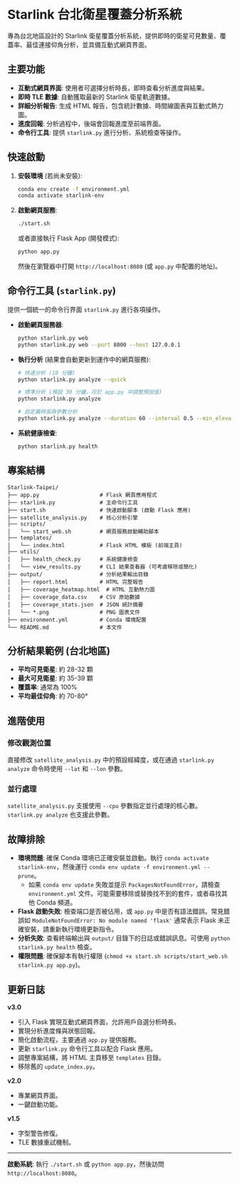 # Starlink 台北衛星覆蓋分析系統

專為台北地區設計的 Starlink 衛星覆蓋分析系統，提供即時的衛星可見數量、覆蓋率、最佳連接仰角分析，並具備互動式網頁界面。

## 主要功能

-   **互動式網頁界面**: 使用者可選擇分析時長，即時查看分析進度與結果。
-   **即時 TLE 數據**: 自動獲取最新的 Starlink 衛星軌道數據。
-   **詳細分析報告**: 生成 HTML 報告，包含統計數據、時間線圖表與互動式熱力圖。
-   **進度回報**: 分析過程中，後端會回報進度至前端界面。
-   **命令行工具**: 提供 `starlink.py` 進行分析、系統檢查等操作。

## 快速啟動

1.  **安裝環境** (若尚未安裝):
    ```bash
    conda env create -f environment.yml
    conda activate starlink-env
    ```

2.  **啟動網頁服務**:
    ```bash
    ./start.sh
    ```
    或者直接執行 Flask App (開發模式):
    ```bash
    python app.py
    ```
    然後在瀏覽器中打開 `http://localhost:8080` (或 `app.py` 中配置的地址)。

## 命令行工具 (`starlink.py`)

提供一個統一的命令行界面 `starlink.py` 進行各項操作。

-   **啟動網頁服務器**:
    ```bash
    python starlink.py web
    python starlink.py web --port 8000 --host 127.0.0.1
    ```

-   **執行分析** (結果會自動更新到運作中的網頁服務):
    ```bash
    # 快速分析 (10 分鐘)
    python starlink.py analyze --quick

    # 標準分析 (預設 30 分鐘，可於 app.py 中調整預設值)
    python starlink.py analyze

    # 自定義時長與參數分析
    python starlink.py analyze --duration 60 --interval 0.5 --min_elevation 30
    ```

-   **系統健康檢查**:
    ```bash
    python starlink.py health
    ```

## 專案結構

```
Starlink-Taipei/
├── app.py                   # Flask 網頁應用程式
├── starlink.py              # 主命令行工具
├── start.sh                 # 快速啟動腳本 (啟動 Flask 應用)
├── satellite_analysis.py    # 核心分析引擎
├── scripts/
│   └── start_web.sh         # 網頁服務啟動輔助腳本
├── templates/
│   └── index.html           # Flask HTML 模板 (前端主頁)
├── utils/
│   ├── health_check.py      # 系統健康檢查
│   └── view_results.py      # CLI 結果查看器 (可考慮移除或簡化)
├── output/                  # 分析結果輸出目錄
│   ├── report.html          # HTML 完整報告
│   ├── coverage_heatmap.html  # HTML 互動熱力圖
│   ├── coverage_data.csv    # CSV 原始數據
│   ├── coverage_stats.json  # JSON 統計摘要
│   └── *.png                # PNG 圖表文件
├── environment.yml          # Conda 環境配置
└── README.md                # 本文件
```

## 分析結果範例 (台北地區)

-   **平均可見衛星**: 約 28-32 顆
-   **最大可見衛星**: 約 35-39 顆
-   **覆蓋率**: 通常為 100%
-   **平均最佳仰角**: 約 70-80°

## 進階使用

### 修改觀測位置

直接修改 `satellite_analysis.py` 中的預設經緯度，或在通過 `starlink.py analyze` 命令時使用 `--lat` 和 `--lon` 參數。

### 並行處理

`satellite_analysis.py` 支援使用 `--cpu` 參數指定並行處理的核心數。
`starlink.py analyze` 也支援此參數。

## 故障排除

-   **環境問題**: 確保 Conda 環境已正確安裝並啟動。執行 `conda activate starlink-env`，然後運行 `conda env update -f environment.yml --prune`。
    -   如果 `conda env update` 失敗並提示 `PackagesNotFoundError`，請檢查 `environment.yml` 文件。可能需要移除或替換找不到的套件，或者尋找其他 Conda 頻道。
-   **Flask 啟動失敗**: 檢查端口是否被佔用，或 `app.py` 中是否有語法錯誤。常見錯誤如 `ModuleNotFoundError: No module named 'flask'` 通常表示 Flask 未正確安裝，請重新執行環境更新指令。
-   **分析失敗**: 查看終端輸出與 `output/` 目錄下的日誌或錯誤訊息。可使用 `python starlink.py health` 檢查。
-   **權限問題**: 確保腳本有執行權限 (`chmod +x start.sh scripts/start_web.sh starlink.py app.py`)。

## 更新日誌

**v3.0**

-   引入 Flask 實現互動式網頁界面，允許用戶自選分析時長。
-   實現分析進度條與狀態回報。
-   簡化啟動流程，主要通過 `app.py` 提供服務。
-   更新 `starlink.py` 命令行工具以配合 Flask 應用。
-   調整專案結構，將 HTML 主頁移至 `templates` 目錄。
-   移除舊的 `update_index.py`。

**v2.0** 

-   專業網頁界面。
-   一鍵啟動功能。

**v1.5**

-   字型警告修復。
-   TLE 數據重試機制。

---

**啟動系統**: 執行 `./start.sh` 或 `python app.py`，然後訪問 `http://localhost:8080`。 